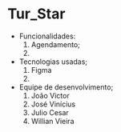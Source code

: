 # Tur_Star
- Funcionalidades:
  1. Agendamento;
  2. 
- Tecnologias usadas;
  1. Figma
  2.  
- Equipe de desenvolvimento;
  1. João Victor
  2. José Vinícius
  3. Julio Cesar
  4. Willian Vieira
